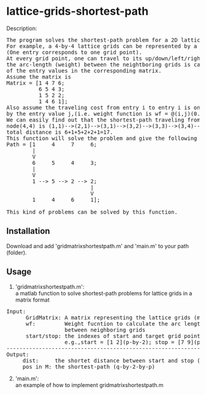 # lattice-grids-shortest-path
Description: <br />
<pre>The program solves the shortest-path problem for a 2D lattice grids which can be represented by a matrix.
For example, a 4-by-4 lattice grids can be represented by a 4-by-4 matrix. 
(One entry corresponds to one grid point).
At every grid point, one can travel to its up/down/left/right side grid point,
the arc-length (weight) between the neightboring grids is calculated by a function
of the entry values in the corresponding matrix.
Assume the matrix is 
Matrix = [1 4 7 6;
          6 5 4 3;
          1 5 2 2;
          1 4 6 1];
Also assume the traveling cost from entry i to entry i is only determined 
by the entry value j,(i.e. weight function is wf = @(i,j)(0.*i + 1.*j)). 
We can easily find out that the shortest-path traveling from node(1,1) to
node(4,4) is (1,1)-->(2,1)-->(3,1)-->(3,2)-->(3,3)-->(3,4)-->(4,4), the
total distance is 6+1+5+2+2+1=17.
This function will solve the problem and give the following results: 
Path = [1     4     7     6;
        |
        V
        6     5     4     3;
        |
        V
        1 --> 5 --> 2 --> 2;
                          |
                          V
        1     4     6     1];

This kind of problems can be solved by this function. </pre>
## Installation
Download and add 'gridmatrixshortestpath.m' and 'main.m' to your path (folder). 
## Usage
1. 'gridmatrixshortestpath.m': <br />
   a matlab function to solve shortest-path problems for lattice grids in a matrix format<br />
<pre>Input: 
      GridMatrix: A matrix representing the lattice grids (m-by-n)
      wf:         Weight fucntion to calculate the arc length traveling
                  between neighboring grids
      start/stop: the indexes of start and target grid points
                  e.g.,start = [1 2](p-by-2); stop = [7 9](p-by-2)
--------------------------------------------------------------------------
Output:
     dist:     the shortet distance between start and stop (p-by-1)
     pos_in_M: the shortest-path (q-by-2-by-p)</pre>

2. 'main.m': <br />
   an example of how to implement gridmatrixshortestpath.m

